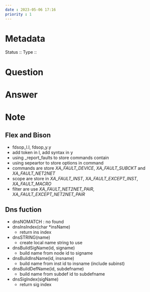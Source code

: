 ```yaml
---
date : 2023-05-06 17:16
priority : 1
---
```

# Metadata
Status ::
Type ::
# Question
# Answer
# Note
## Flex and Bison
* fdsop_l.l, fdsop_y.y
* add token in l, add syntax in y
* using \_report_faults to store commands contain
* using sepeartor to store options in command
* commands are store *XA_FAULT_DEVICE*, *XA_FAULT_SUBCKT* and *XA_FAULT_NET2NET*
* scope are store in *XA_FAULT_INST*, *XA_FAULT_EXCEPT_INST*, *XA_FAULT_MACRO*
* filter are use *XA_FAULT_NET2NET_PAIR*, *XA_FAULT_EXCEPT_NET2NET_PAIR*
## Dns fuction
* dnsNOMATCH : no found
* dnsInsIndex(char \*insName)
	* return ins index
* dnsSTRING(name) 
	* create local name string to use
* dnsBuildSigName(id, signame)
	* build name from node id to signame
* dnsBuildInsName(id, insname)
	*  build name from inst id to insname (include subinst)
* dnsBuildDefName(id, subdefname)
	*  build name from subdef id to subdefname
* dnsSigIndex(sigName)
	* return sig index